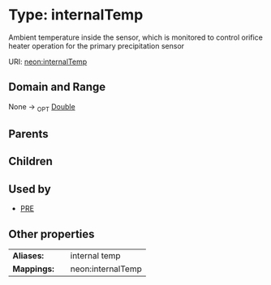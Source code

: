 
# Type: internalTemp


Ambient temperature inside the sensor, which is monitored to control orifice heater operation for the primary precipitation sensor

URI: [neon:internalTemp](https://data.neonscience.org/internalTemp)


## Domain and Range

None ->  <sub>OPT</sub> [Double](types/Double.md)

## Parents


## Children


## Used by

 * [PRE](PRE.md)

## Other properties

|  |  |  |
| --- | --- | --- |
| **Aliases:** | | internal temp |
| **Mappings:** | | neon:internalTemp |

